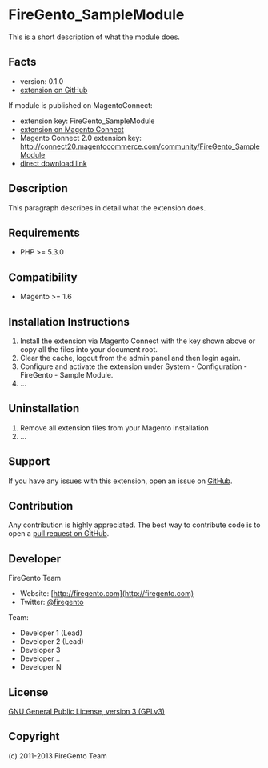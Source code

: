 FireGento_SampleModule
======================
This is a short description of what the module does.

Facts
-----
* version: 0.1.0
* [extension on GitHub](https://github.com/firegento/firegento-samplemodule)

If module is published on MagentoConnect:

* extension key: FireGento_SampleModule
* [extension on Magento Connect](http://www.magentocommerce.com/magento-connect/firegento-samplemodule-1234.html)
* Magento Connect 2.0 extension key: http://connect20.magentocommerce.com/community/FireGento_SampleModule
* [direct download link](http://connect.magentocommerce.com/community/get/FireGento_SampleModule-1.0.0.tgz)

Description
-----------
This paragraph describes in detail what the extension does.

Requirements
------------
- PHP >= 5.3.0

Compatibility
--------------
- Magento >= 1.6

Installation Instructions
-------------------------
1. Install the extension via Magento Connect with the key shown above or copy all the files into your document root.
2. Clear the cache, logout from the admin panel and then login again.
3. Configure and activate the extension under System - Configuration - FireGento - Sample Module.
4. ...

Uninstallation
--------------
1. Remove all extension files from your Magento installation
2. ...

Support
-------
If you have any issues with this extension, open an issue on [GitHub](https://github.com/firegento/firegento-samplemodule/issues).

Contribution
------------
Any contribution is highly appreciated. The best way to contribute code is to open a [pull request on GitHub](https://help.github.com/articles/using-pull-requests).

Developer
---------
FireGento Team
* Website: [http://firegento.com](http://firegento.com)
* Twitter: [@firegento](https://twitter.com/firegento)

Team:
* Developer 1 (Lead)
* Developer 2 (Lead)
* Developer 3
* Developer ..
* Developer N


License
-------
[GNU General Public License, version 3 (GPLv3)](http://opensource.org/licenses/gpl-3.0)

Copyright
---------
(c) 2011-2013 FireGento Team
